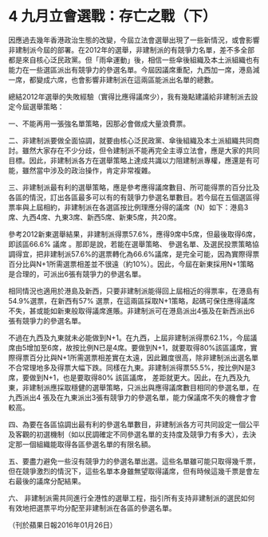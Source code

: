 # 4  九月立會選戰：存亡之戰（下）

因應過去幾年香港政治生態的改變，今屆立法會選舉出現了一些新情況，或會影響非建制派今屆的部署。在2012年的選舉，非建制派的有競爭力名單，差不多全部都是來自核心泛民政黨。但「雨傘運動」後，相信一些傘後組織及本土派組織也有能力在一些選區派出有競爭力的參選名單。今屆因議席重配，九西加一席，港島減一席，都變成六席，也會影響非建制派在這兩區能派出名單的總數。

總結2012年選舉的失敗經驗（實得比應得議席少），我有幾點建議給非建制派去設定今屆選舉策略：

一、不能再用一張強名單策略，因那必會做成大量浪費票。

二、非建制派要做全面協調，就要由核心泛民政黨、傘後組織及本土派組織共同商討。雖然大家存在不少分歧，但令建制派不能再完全主導立法會，應是大家的共同目標。因此，非建制派各方在選舉策略上達成共識以力阻建制派專權，應還是有可能，雖然當中涉及的政治操作，肯定非常複雜。

三、非建制派最有利的選舉策略，應是參考應得議席數目、所可能得票的百分比及各區的情況，訂出各區最多可以有的有競爭力參選名單數目。若今屆在五個選區得票率與上屆相約，非建制派在各選區按比例理應分得的議席（N）如下：港島3席、九西4席、九東3席、新西5席、新東5席，共20席。

參考2012新東選舉結果，非建制派得票57.6%，應得9席中5席，但最後取得6席，即該區66.6% 議席 。那即是說，若能在選舉策略、 參選名單、及選民投票策略協調得宜，把非建制派57.6%的選票轉化為66.6%議席，是完全可能，因為實際得票百分比與N+1所需選票相差並不很遠（約10%）。因此，今屆在新東採用N+1策略是合理的，可派出6張有競爭力的參選名單。

相同情況也適用於港島及新西，只要非建制派能得回上屆相近的得票率，在港島有54.9%選票，在新西有57% 選票，在這兩區採取N+1策略，起碼可保住應得議席不失，甚或能如新東般取得議席進賬。非建制派可在港島派出4張及在新西派出6張有競爭力的參選名單。

不過在九西及九東就未必能做到N+1。在九西，上屆非建制派得票62.1%，今屆議席由5增加至6席，故按比例N已是4席。要做到N+1，就要取得80%該區議席，實際得票百分比與N+1所需選票相差實在太遠，因此難度很高，除非建制派出選名單不合常理地多及得票大幅下跌。同樣在九東。非建制派得票55.5%，按比例N是3席，要做到N+1，也是要取得80% 該區議席， 差距就更大。因此，在九西及九東，非建制派應採取穩健的選舉策略，只派出與應得議席數目相同的參選名單，在九西派出4 張及在九東派出3張有競爭力的參選名單，能力保議席不失的機會才會較高。

四、為要在各區協調出最有利的參選名單數目，非建制派各方可共同設定一個公平及客觀的初選機制（如以民調確定不同參選名單的支持度及競爭力有多大），去決定那一個組織能取得各區參選名單的有限名額。

五、要盡力避免一些沒有競爭力的參選名單出選。這些名單雖可能只取得幾千票，但在競爭激烈的情況下，這些名單本身雖無望取得議席，但有時候這幾千票是會左右最後的議席分配結果。

六、 非建制派需共同進行全港性的選舉工程，指引所有支持非建制派的選民如何有效地把選票平均分配至非建制派在各區的參選名單。

（刊於蘋果日報2016年01月26日）
